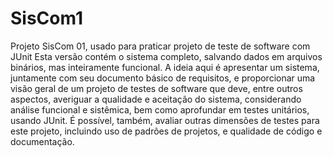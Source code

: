 # SisCom1
Projeto SisCom 01, usado para praticar projeto de teste de software com JUnit
Esta versão contém o sistema completo, salvando dados em arquivos binários, mas inteiramente funcional.
A ideia aqui é apresentar um sistema, juntamente com seu documento básico de requisitos, e proporcionar uma visão geral de um projeto de testes de software que deve, entre outros aspectos, averiguar a qualidade e aceitação do sistema, considerando análise funcional e sistêmica, bem como aprofundar em testes unitários, usando JUnit.
É possível, também, avaliar outras dimensões de testes para este projeto, incluindo uso de padrões de projetos, e qualidade de código e documentação.
